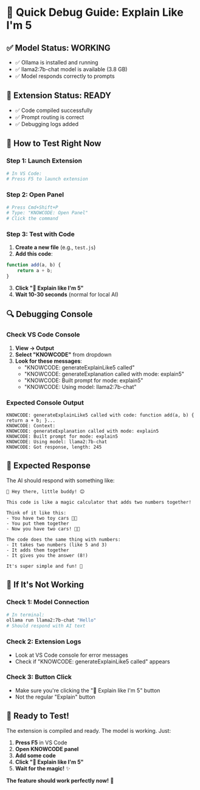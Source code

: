 # 🚀 Quick Debug Guide: Explain Like I'm 5

## ✅ **Model Status: WORKING**
- ✅ Ollama is installed and running
- ✅ llama2:7b-chat model is available (3.8 GB)
- ✅ Model responds correctly to prompts

## 🔧 **Extension Status: READY**
- ✅ Code compiled successfully
- ✅ Prompt routing is correct
- ✅ Debugging logs added

## 🎯 **How to Test Right Now**

### **Step 1: Launch Extension**
```bash
# In VS Code:
# Press F5 to launch extension
```

### **Step 2: Open Panel**
```bash
# Press Cmd+Shift+P
# Type: "KNOWCODE: Open Panel"
# Click the command
```

### **Step 3: Test with Code**
1. **Create a new file** (e.g., `test.js`)
2. **Add this code**:
```javascript
function add(a, b) {
    return a + b;
}
```
3. **Click "👶 Explain like I'm 5"**
4. **Wait 10-30 seconds** (normal for local AI)

## 🔍 **Debugging Console**

### **Check VS Code Console**
1. **View → Output**
2. **Select "KNOWCODE"** from dropdown
3. **Look for these messages**:
   - "KNOWCODE: generateExplainLike5 called"
   - "KNOWCODE: generateExplanation called with mode: explain5"
   - "KNOWCODE: Built prompt for mode: explain5"
   - "KNOWCODE: Using model: llama2:7b-chat"

### **Expected Console Output**
```
KNOWCODE: generateExplainLike5 called with code: function add(a, b) { return a + b; }...
KNOWCODE: Context: 
KNOWCODE: generateExplanation called with mode: explain5
KNOWCODE: Built prompt for mode: explain5
KNOWCODE: Using model: llama2:7b-chat
KNOWCODE: Got response, length: 245
```

## 🎈 **Expected Response**
The AI should respond with something like:
```
🤖 Hey there, little buddy! 😊

This code is like a magic calculator that adds two numbers together! 

Think of it like this:
- You have two toy cars 🚗🚗
- You put them together 
- Now you have two cars! 🚗🚗

The code does the same thing with numbers:
- It takes two numbers (like 5 and 3)
- It adds them together 
- It gives you the answer (8!)

It's super simple and fun! 🎉
```

## 🚨 **If It's Not Working**

### **Check 1: Model Connection**
```bash
# In terminal:
ollama run llama2:7b-chat "Hello"
# Should respond with AI text
```

### **Check 2: Extension Logs**
- Look at VS Code console for error messages
- Check if "KNOWCODE: generateExplainLike5 called" appears

### **Check 3: Button Click**
- Make sure you're clicking the "👶 Explain like I'm 5" button
- Not the regular "Explain" button

## 🎉 **Ready to Test!**

The extension is compiled and ready. The model is working. Just:

1. **Press F5** in VS Code
2. **Open KNOWCODE panel**
3. **Add some code**
4. **Click "👶 Explain like I'm 5"**
5. **Wait for the magic!** ✨

**The feature should work perfectly now!** 🚀
